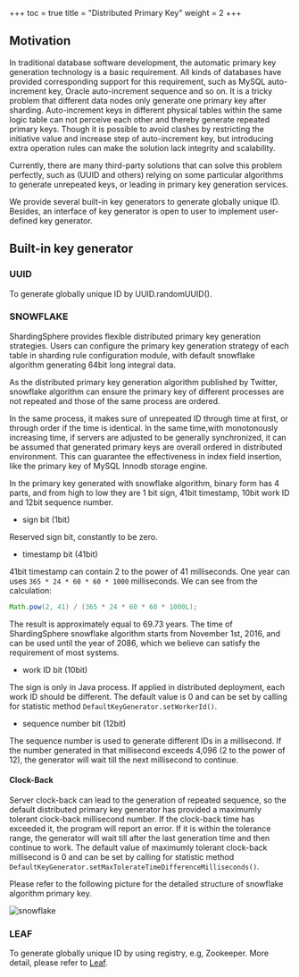 +++
toc = true
title = "Distributed Primary Key"
weight = 2
+++

## Motivation

In traditional database software development, the automatic primary key generation technology is a basic requirement. 
All kinds of databases have provided corresponding support for this requirement, such as MySQL auto-increment key, Oracle auto-increment sequence and so on. 
It is a tricky problem that different data nodes only generate one primary key after sharding. 
Auto-increment keys in different physical tables within the same logic table can not perceive each other and thereby generate repeated primary keys. 
Though it is possible to avoid clashes by restricting the initiative value and increase step of auto-increment key, but introducing extra operation rules can make the solution lack integrity and scalability.

Currently, there are many third-party solutions that can solve this problem perfectly, such as (UUID and others) relying on some particular algorithms to generate unrepeated keys, or leading in primary key generation services. 

We provide several built-in key generators to generate globally unique ID. Besides, an interface of key generator is open to user to implement user-defined key generator.

## Built-in key generator

### UUID

To generate globally unique ID by UUID.randomUUID().

### SNOWFLAKE

ShardingSphere provides flexible distributed primary key generation strategies. 
Users can configure the primary key generation strategy of each table in sharding rule configuration module, with default snowflake algorithm generating 64bit long integral data.

As the distributed primary key generation algorithm published by Twitter, snowflake algorithm can ensure the primary key of different processes are not repeated and those of the same process are ordered.

In the same process, it makes sure of unrepeated ID through time at first, or through order if the time is identical. 
In the same time,with monotonously increasing time, if servers are adjusted to be generally synchronized, it can be assumed that generated primary keys are overall ordered in distributed environment. 
This can guarantee the effectiveness in index field insertion, like the primary key of MySQL Innodb storage engine.

In the primary key generated with snowflake algorithm, binary form has 4 parts, and from high to low they are 1 bit sign, 41bit timestamp, 10bit work ID and 12bit sequence number.

- sign bit (1bit)

Reserved sign bit, constantly to be zero.

- timestamp bit (41bit)

41bit timestamp can contain 2 to the power of 41 milliseconds. One year can uses `365 * 24 * 60 * 60 * 1000` milliseconds. We can see from the calculation:

```java
Math.pow(2, 41) / (365 * 24 * 60 * 60 * 1000L);
```

The result is approximately equal to 69.73 years. The time of ShardingSphere snowflake algorithm starts from November 1st, 2016, and can be used until the year of 2086, which we believe can satisfy the requirement of most systems.

- work ID bit (10bit)

The sign is only in Java process. If applied in distributed deployment, each work ID should be different. 
The default value is 0 and can be set by calling for statistic method `DefaultKeyGenerator.setWorkerId()`.

- sequence number bit (12bit)

The sequence number is used to generate different IDs in a millisecond. 
If the number generated in that millisecond exceeds 4,096 (2 to the power of 12), the generator will wait till the next millisecond to continue.

#### Clock-Back

Server clock-back can lead to the generation of repeated sequence, so the default distributed primary key generator has provided a maximumly tolerant clock-back millisecond number. 
If the clock-back time has exceeded it, the program will report an error. 
If it is within the tolerance range, the generator will wait till after the last generation time and then continue to work. 
The default value of maximumly tolerant clock-back millisecond is 0 and can be set by calling for statistic method `DefaultKeyGenerator.setMaxTolerateTimeDifferenceMilliseconds()`.

Please refer to the following picture for the detailed structure of snowflake algorithm primary key.

![snowflake](https://shardingsphere.apache.org/document/current/img/sharding/snowflake_en_v3.png)

### LEAF

To generate globally unique ID by using registry, e.g, Zookeeper. More detail, please refer to [Leaf](https://tech.meituan.com/2017/04/21/mt-leaf.html).